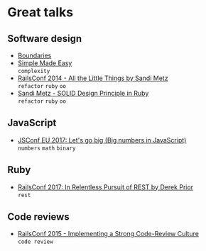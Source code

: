 # Great talks

## Software design
- [Boundaries](https://www.destroyallsoftware.com/talks/boundaries)
- [Simple Made Easy](https://www.infoq.com/presentations/Simple-Made-Easy)  
  `complexity`
- [RailsConf 2014 - All the Little Things by Sandi Metz](https://www.youtube.com/watch?v=8bZh5LMaSmE)  
  `refactor` `ruby` `oo`
- [Sandi Metz - SOLID Design Principle in Ruby](https://www.youtube.com/watch?v=8STtzjyDTTQ)  
  `refactor` `ruby` `oo`

## JavaScript
- [JSConf EU 2017: Let's go big (Big numbers in JavaScript)](https://www.youtube.com/watch?v=9SHOfZI_SsM)  
  `numbers` `math` `binary`

## Ruby
- [RailsConf 2017: In Relentless Pursuit of REST by Derek Prior](https://www.youtube.com/watch?v=HctYHe-YjnE)  
  `rest`

## Code reviews
- [RailsConf 2015 - Implementing a Strong Code-Review Culture](https://www.youtube.com/watch?v=PJjmw9TRB7s)  
  `code review`
